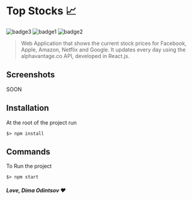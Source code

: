 # Top Stocks 📈

 ![badge3](https://img.shields.io/badge/react-%2320232a.svg?style=for-the-badge&logo=react&logoColor=%2361DAFB) ![badge1](https://img.shields.io/badge/javascript-%23323330.svg?style=for-the-badge&logo=javascript&logoColor=%23F7DF1E) ![badge2](https://img.shields.io/badge/css3-%231572B6.svg?style=for-the-badge&logo=css3&logoColor=white)
> Web Application that shows the current stock prices for Facebook, Apple, Amazon, Netflix and Google. It updates every day using the alphavantage.co API, developed in React.js.

## Screenshots

SOON

## Installation
At the root of the project run
```
$> npm install
```

## Commands
To Run the project
```
$> npm start
```

##### Love, Dima Odintsov ❤️
